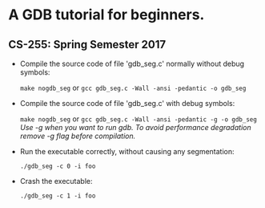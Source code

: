 # A GDB tutorial for beginners.
## CS-255: Spring Semester 2017

* Compile the source code of file 'gdb\_seg.c' normally without debug symbols:
	
	`make nogdb_seg` or `gcc gdb_seg.c -Wall -ansi -pedantic -o gdb_seg`

* Compile the source code of file 'gdb\_seg.c' with debug symbols:

	`make nogdb_seg` or `gcc gdb_seg.c -Wall -ansi -pedantic -g -o gdb_seg`
	_Use -g when you want to run gdb. To avoid performance degradation 
		remove -g flag before compilation._

* Run the executable correctly, without causing any segmentation:

	`./gdb_seg -c 0 -i foo`

* Crash the executable:

	`./gdb_seg -c 1 -i foo`

